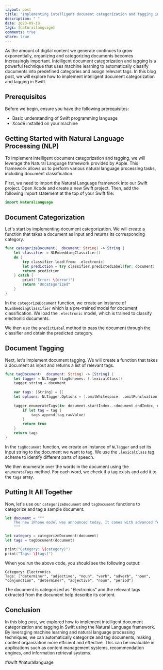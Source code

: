 ```yaml
---
layout: post
title: "Implementing intelligent document categorization and tagging in Swift"
description: " "
date: 2023-09-18
tags: [naturallanguage]
comments: true
share: true
---
```


As the amount of digital content we generate continues to grow exponentially, organizing and categorizing documents becomes increasingly important. Intelligent document categorization and tagging is a powerful technique that uses machine learning to automatically classify documents into predefined categories and assign relevant tags. In this blog post, we will explore how to implement intelligent document categorization and tagging in Swift.

## Prerequisites

Before we begin, ensure you have the following prerequisites:
- Basic understanding of Swift programming language
- Xcode installed on your machine

## Getting Started with Natural Language Processing (NLP)

To implement intelligent document categorization and tagging, we will leverage the Natural Language framework provided by Apple. This framework allows us to perform various natural language processing tasks, including document classification.

First, we need to import the Natural Language framework into our Swift project. Open Xcode and create a new Swift project. Then, add the following import statement at the top of your Swift file:

```swift
import NaturalLanguage
```

## Document Categorization

Let's start by implementing document categorization. We will create a function that takes a document as input and returns its corresponding category.

```swift
func categorizeDocument(_ document: String) -> String {
    let classifier = NLEmbeddingClassifier()
    do {
        try classifier.load(from: .electronic)
        let prediction = try classifier.predictedLabel(for: document)
        return prediction
    } catch {
        print("Error: \(error)")
        return "Uncategorized"
    }
}
```

In the `categorizeDocument` function, we create an instance of `NLEmbeddingClassifier` which is a pre-trained model for document classification. We load the `.electronic` model, which is trained to classify electronic documents.

We then use the `predictLabel` method to pass the document through the classifier and obtain the predicted category.

## Document Tagging

Next, let's implement document tagging. We will create a function that takes a document as input and returns a list of relevant tags.

```swift
func tagDocument(_ document: String) -> [String] {
    let tagger = NLTagger(tagSchemes: [.lexicalClass])
    tagger.string = document
    
    var tags: [String] = []
    let options: NLTagger.Options = [.omitWhitespace, .omitPunctuation]
    
    tagger.enumerateTags(in: document.startIndex..<document.endIndex, unit: .word, scheme: .lexicalClass, options: options) { tag, tokenRange in
        if let tag = tag {
            tags.append(tag.rawValue)
        }
        return true
    }
    return tags
}
```

In the `tagDocument` function, we create an instance of `NLTagger` and set its input string to the document we want to tag. We use the `.lexicalClass` tag scheme to identify different parts of speech.

We then enumerate over the words in the document using the `enumerateTags` method. For each word, we check if a tag exists and add it to the `tags` array.

## Putting It All Together

Now, let's use our `categorizeDocument` and `tagDocument` functions to categorize and tag a sample document.

```swift
let document = """
    The new iPhone model was announced today. It comes with advanced features and a powerful camera.
    """

let category = categorizeDocument(document)
let tags = tagDocument(document)

print("Category: \(category)")
print("Tags: \(tags)")
```

When you run the above code, you should see the following output:

```
Category: Electronics
Tags: ["determiner", "adjective", "noun", "verb", "adverb", "noun", "conjunction", "determiner", "adjective", "noun", "period"]
```

The document is categorized as "Electronics" and the relevant tags extracted from the document help describe its content.

## Conclusion

In this blog post, we explored how to implement intelligent document categorization and tagging in Swift using the Natural Language framework. By leveraging machine learning and natural language processing techniques, we can automatically categorize and tag documents, making content organization more efficient and effective. This can be invaluable in applications such as content management systems, recommendation engines, and information retrieval systems.

#swift #naturallanguage